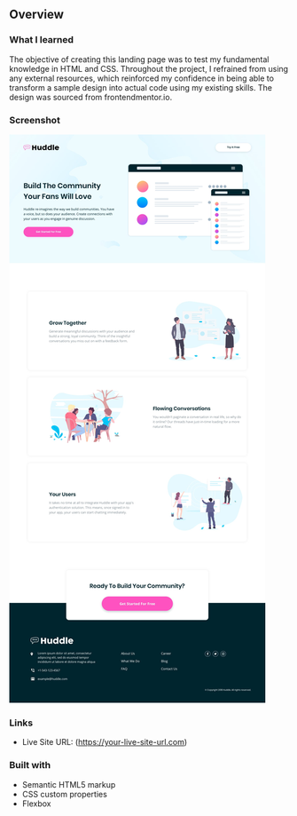 ## Overview

### What I learned

The objective of creating this landing page was to test my fundamental knowledge in HTML and CSS. Throughout the project, I refrained from using any external resources, which reinforced my confidence in being able to transform a sample design into actual code using my existing skills. The design was sourced from frontendmentor.io.

### Screenshot

![](images/desktop-design.jpg)


### Links

- Live Site URL: (https://your-live-site-url.com)

### Built with

- Semantic HTML5 markup
- CSS custom properties
- Flexbox
